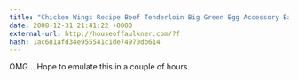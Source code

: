 ```yaml
---
title: "Chicken Wings Recipe Beef Tenderloin Big Green Egg Accessory Barbecue at Houseoffaulkner.com"
date: 2008-12-31 21:41:22 +0000
external-url: http://houseoffaulkner.com/?f
hash: 1ac681afd34e955541c1de74970db614
---
```


OMG... Hope to emulate this in a couple of hours.
